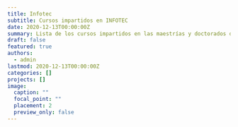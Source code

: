 ```yaml
---
title: Infotec
subtitle: Cursos impartidos en INFOTEC
date: 2020-12-13T00:00:00Z
summary: Lista de los cursos impartidos en las maestrías y doctorados de INFOTEC
draft: false
featured: true
authors:
  - admin
lastmod: 2020-12-13T00:00:00Z
categories: []
projects: []
image:
  caption: ""
  focal_point: ""
  placement: 2
  preview_only: false
---
```

